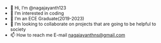 - 👋 Hi, I’m @nagajayanth123
- 👀 I’m interested in coding
- 🌱 I’m an ECE Graduate(2019-2023) 
- 💞️ I’m looking to collaborate on projects that are going to be helpful to society
- 📫 How to reach me E-mail nagajayanthns@gmail.com

<!---
nagajayanth123/nagajayanth123 is a ✨ special ✨ repository because its `README.md` (this file) appears on your GitHub profile.
You can click the Preview link to take a look at your changes.
--->
